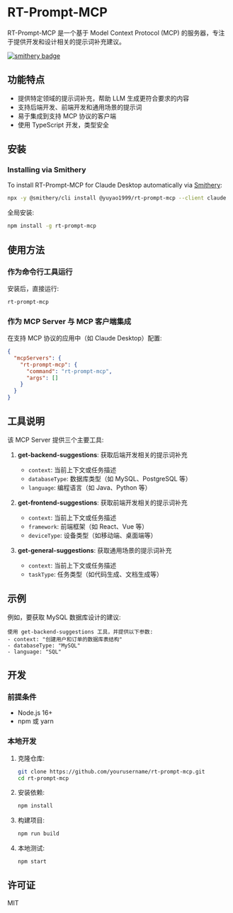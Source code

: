 <!-- @format -->

# RT-Prompt-MCP

RT-Prompt-MCP 是一个基于 Model Context Protocol (MCP) 的服务器，专注于提供开发和设计相关的提示词补充建议。

[![smithery badge](https://smithery.ai/badge/@yuyao1999/rt-prompt-mcp)](https://smithery.ai/server/@yuyao1999/rt-prompt-mcp)

## 功能特点

- 提供特定领域的提示词补充，帮助 LLM 生成更符合要求的内容
- 支持后端开发、前端开发和通用场景的提示词
- 易于集成到支持 MCP 协议的客户端
- 使用 TypeScript 开发，类型安全

## 安装

### Installing via Smithery

To install RT-Prompt-MCP for Claude Desktop automatically via [Smithery](https://smithery.ai/server/@yuyao1999/rt-prompt-mcp):

```bash
npx -y @smithery/cli install @yuyao1999/rt-prompt-mcp --client claude
```

全局安装:

```bash
npm install -g rt-prompt-mcp
```

## 使用方法

### 作为命令行工具运行

安装后，直接运行:

```bash
rt-prompt-mcp
```

### 作为 MCP Server 与 MCP 客户端集成

在支持 MCP 协议的应用中（如 Claude Desktop）配置:

```json
{
  "mcpServers": {
    "rt-prompt-mcp": {
      "command": "rt-prompt-mcp",
      "args": []
    }
  }
}
```

## 工具说明

该 MCP Server 提供三个主要工具:

1. **get-backend-suggestions**: 获取后端开发相关的提示词补充

   - `context`: 当前上下文或任务描述
   - `databaseType`: 数据库类型（如 MySQL、PostgreSQL 等）
   - `language`: 编程语言（如 Java、Python 等）

2. **get-frontend-suggestions**: 获取前端开发相关的提示词补充

   - `context`: 当前上下文或任务描述
   - `framework`: 前端框架（如 React、Vue 等）
   - `deviceType`: 设备类型（如移动端、桌面端等）

3. **get-general-suggestions**: 获取通用场景的提示词补充
   - `context`: 当前上下文或任务描述
   - `taskType`: 任务类型（如代码生成、文档生成等）

## 示例

例如，要获取 MySQL 数据库设计的建议:

```
使用 get-backend-suggestions 工具，并提供以下参数:
- context: "创建用户和订单的数据库表结构"
- databaseType: "MySQL"
- language: "SQL"
```

## 开发

### 前提条件

- Node.js 16+
- npm 或 yarn

### 本地开发

1. 克隆仓库:

   ```bash
   git clone https://github.com/yourusername/rt-prompt-mcp.git
   cd rt-prompt-mcp
   ```

2. 安装依赖:

   ```bash
   npm install
   ```

3. 构建项目:

   ```bash
   npm run build
   ```

4. 本地测试:
   ```bash
   npm start
   ```

## 许可证

MIT
